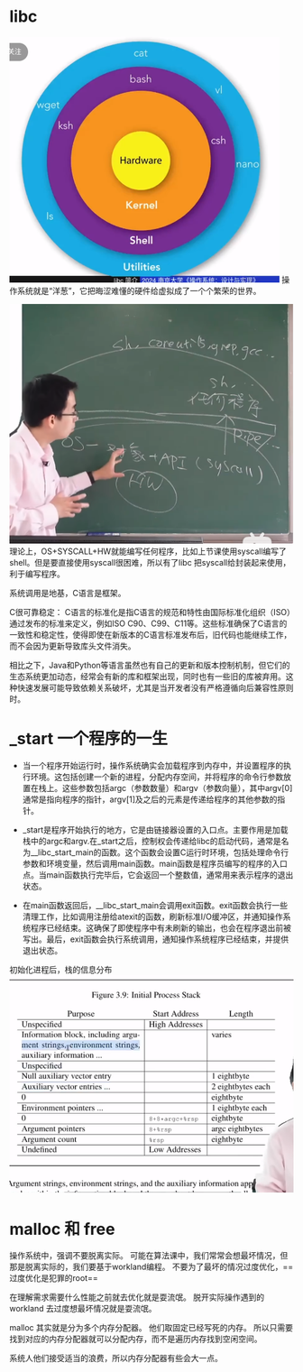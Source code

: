 # libc
![Alt text](image-43.png)
操作系统就是“洋葱”，它把晦涩难懂的硬件给虚拟成了一个个繁荣的世界。


![Alt text](image-44.png)
理论上，OS+SYSCALL+HW就能编写任何程序，比如上节课使用syscall编写了shell。但是要直接使用syscall很困难，所以有了libc 把syscall给封装起来使用，利于编写程序。

系统调用是地基，C语言是框架。

C很可靠稳定：
C语言的标准化是指C语言的规范和特性由国际标准化组织（ISO）通过发布的标准来定义，例如ISO C90、C99、C11等。这些标准确保了C语言的一致性和稳定性，使得即使在新版本的C语言标准发布后，旧代码也能继续工作，而不会因为更新导致库头文件消失。

相比之下，Java和Python等语言虽然也有自己的更新和版本控制机制，但它们的生态系统更加动态，经常会有新的库和框架出现，同时也有一些旧的库被弃用。这种快速发展可能导致依赖关系破坏，尤其是当开发者没有严格遵循向后兼容性原则时。

# _start 一个程序的一生

- 当一个程序开始运行时，操作系统确实会加载程序到内存中，并设置程序的执行环境。这包括创建一个新的进程，分配内存空间，并将程序的命令行参数放置在栈上。这些参数包括argc（参数数量）和argv（参数向量），其中argv[0]通常是指向程序的指针，argv[1]及之后的元素是传递给程序的其他参数的指针。

- _start是程序开始执行的地方，它是由链接器设置的入口点。主要作用是加载栈中的argc和argv.在_start之后，控制权会传递给libc的启动代码，通常是名为__libc_start_main的函数。这个函数会设置C运行时环境，包括处理命令行参数和环境变量，然后调用main函数。main函数是程序员编写的程序的入口点。当main函数执行完毕后，它会返回一个整数值，通常用来表示程序的退出状态。


- 在main函数返回后，__libc_start_main会调用exit函数。exit函数会执行一些清理工作，比如调用注册给atexit的函数，刷新标准I/O缓冲区，并通知操作系统程序已经结束。这确保了即使程序中有未刷新的输出，也会在程序退出前被写出。最后，exit函数会执行系统调用，通知操作系统程序已经结束，并提供退出状态。
  

初始化进程后，栈的信息分布
![Alt text](image-45.png)

# malloc 和 free
操作系统中，强调不要脱离实际。 可能在算法课中，我们常常会想最坏情况，但那是脱离实际的，我们要基于workland编程。  不要为了最坏的情况过度优化，==过度优化是犯罪的root==

在理解需求需要什么性能之前就去优化就是耍流氓。
脱开实际操作遇到的workland 去过度想最坏情况就是耍流氓。

malloc 其实就是分为多个内存分配器。 他们取固定已经写死的内存。 所以只需要找到对应的内存分配器就可以分配内存，而不是遍历内存找到空闲空间。

系统人他们接受适当的浪费，所以内存分配器有些会大一点。